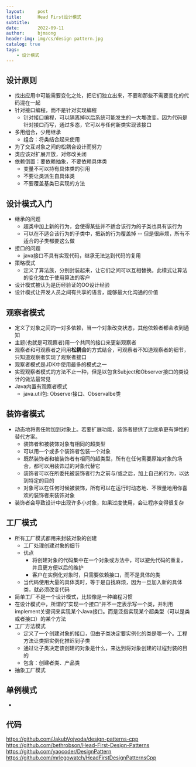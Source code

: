 ```yaml
---
layout:     post
title:      Head First设计模式
subtitle:   
date:       2022-09-11
author:     bjmsong
header-img: img/cs/design pattern.jpg
catalog: true
tags:
    - 设计模式
---
```

## 设计原则
- 找出应用中可能需要变化之处，把它们独立出来，不要和那些不需要变化的代码混在一起
- 针对接口编程，而不是针对实现编程
    - 针对接口编程，可以隔离掉以后系统可能发生的一大堆改变。因为代码是针对接口而写，通过多态，它可以与任何新类实现该接口
- 多用组合，少用继承
    - 组合：将类结合起来使用
- 为了交互对象之间的松耦合设计而努力
- 类应该对扩展开放，对修改关闭
- 依赖倒置：要依赖抽象，不要依赖具体类
    - 变量不可以持有具体类的引用
    - 不要让类派生自具体类
    - 不要覆盖基类已实现的方法

## 设计模式入门
- 继承的问题
    - 超类中加上新的行为，会使得某些并不适合该行为的子类也具有该行为
    - 可以在不适合该行为的子类中，把新的行为覆盖掉 -- 但是很麻烦，所有不适合的子类都要这么做
- 接口的问题
    - java接口不具有实现代码，继承无法达到代码的复用
- 策略模式
    - 定义了算法族，分别封装起来，让它们之间可以互相替换。此模式让算法的变化独立于使用算法的客户
- 设计模式被认为是历经验证的OO设计经验
- 设计模式让开发人员之间有共享的语言，能够最大化沟通的价值

## 观察者模式
- 定义了对象之间的一对多依赖，当一个对象改变状态，其他依赖者都会收到通知
- 主题(也就是可观察者)用一个共同的接口来更新观察者
- 观察者和可观察者之间用**松耦合**的方式结合，可观察者不知道观察者的细节，只知道观察者实现了观察者接口
- 观察者模式是JDK中使用最多的模式之一
- 实现观察者模式的方法不止一种，但是以包含Subject和Observer接口的类设计的做法最常见
- Java内置有观察者模式
    - java.util包: Observer接口、Observalbe类

## 装饰者模式
- 动态地将责任附加到对象上。若要扩展功能，装饰者提供了比继承更有弹性的替代方案。
    - 装饰者和被装饰对象有相同的超类型
    - 可以用一个或多个装饰者包装一个对象
    - 既然装饰者和被装饰者有相同的超类型，所有在任何需要原始对象的场合，都可以用装饰过的对象代替它
    - 装饰者可以在所委托被装饰者行为之前与/或之后，加上自己的行为，以达到特定的目的
    - 对象可以在任何时候被装饰，所有可以在运行时动态地、不限量地用你喜欢的装饰者来装饰对象 
- 装饰者会导致设计中出现许多小对象，如果过度使用，会让程序变得很复杂

## 工厂模式
- 所有工厂模式都用来封装对象的创建
    - 工厂处理创建对象的细节
    - 优点
        - 将创建对象的代码集中在一个对象或方法中，可以避免代码的重复，并且更方便以后的维护
        - 客户在实例化对象时，只需要依赖接口，而不是具体的类
    - 当代码使用大量的具体类时，等于是自找麻烦，因为一旦加入新的具体类，就必须改变代码
- 简单工厂不是一个设计模式，比较像是一种编程习惯
- 在设计模式中，所谓的”实现一个接口“并不一定表示写一个类，并利用implement关键词来实现某个Java接口。而是泛指实现某个超类型（可以是类或者接口）的某个方法
- 工厂方法模式
    - 定义了一个创建对象的接口，但由子类决定要实例化的类是哪一个。工程方法让类把实例化推迟到子类
    - 通过让子类决定该创建的对象是什么，来达到将对象创建的过程封装的目的
    - 包含：创建者类、产品类 
- 抽象工厂模式

## 单例模式
- 


## 代码
https://github.com/JakubVojvoda/design-patterns-cpp
https://github.com/bethrobson/Head-First-Design-Patterns
https://github.com/yaocoder/DesignPattern
https://github.com/mrlegowatch/HeadFirstDesignPatternsCpp


